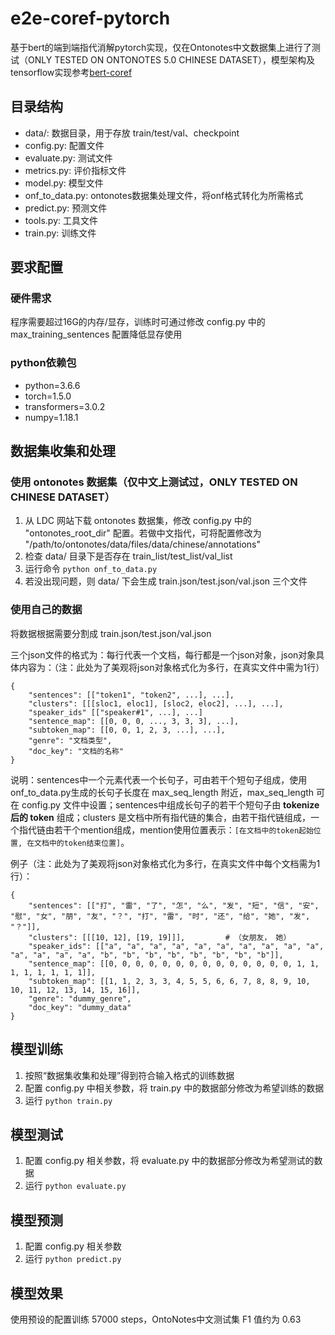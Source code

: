 # e2e-coref-pytorch

基于bert的端到端指代消解pytorch实现，仅在Ontonotes中文数据集上进行了测试（ONLY TESTED ON ONTONOTES 5.0 CHINESE DATASET），模型架构及tensorflow实现参考[bert-coref](https://github.com/mandarjoshi90/coref)

## 目录结构

+ data/: 数据目录，用于存放 train/test/val、checkpoint
+ config.py: 配置文件
+ evaluate.py: 测试文件
+ metrics.py: 评价指标文件
+ model.py: 模型文件
+ onf_to_data.py: ontonotes数据集处理文件，将onf格式转化为所需格式
+ predict.py: 预测文件
+ tools.py: 工具文件
+ train.py: 训练文件


## 要求配置

### 硬件需求

程序需要超过16G的内存/显存，训练时可通过修改 config.py 中的 max_training_sentences 配置降低显存使用

### python依赖包

+ python=3.6.6
+ torch=1.5.0
+ transformers=3.0.2
+ numpy=1.18.1


## 数据集收集和处理

### 使用 ontonotes 数据集（仅中文上测试过，ONLY TESTED ON CHINESE DATASET）

1. 从 LDC 网站下载 ontonotes 数据集，修改 config.py 中的 "ontonotes_root_dir" 配置。若做中文指代，可将配置修改为 "/path/to/ontonotes/data/files/data/chinese/annotations"
2. 检查 data/ 目录下是否存在 train_list/test_list/val_list
3. 运行命令 ```python onf_to_data.py```
4. 若没出现问题，则 data/ 下会生成 train.json/test.json/val.json 三个文件



### 使用自己的数据

将数据根据需要分割成 train.json/test.json/val.json

三个json文件的格式为：每行代表一个文档，每行都是一个json对象，json对象具体内容为：（注：此处为了美观将json对象格式化为多行，在真实文件中需为1行）

```
{
    "sentences": [["token1", "token2", ...], ...],
    "clusters": [[[sloc1, eloc1], [sloc2, eloc2], ...], ...],
    "speaker_ids" [["speaker#1", ...], ...]
    "sentence_map": [[0, 0, 0, ..., 3, 3, 3], ...],
    "subtoken_map": [[0, 0, 1, 2, 3, ...], ...],
    "genre": "文档类型",
    "doc_key": "文档的名称"
}
```

说明：sentences中一个元素代表一个长句子，可由若干个短句子组成，使用onf_to_data.py生成的长句子长度在 max_seq_length 附近，max_seq_length 可在 config.py 文件中设置；sentences中组成长句子的若干个短句子由 **tokenize 后的 token** 组成；clusters 是文档中所有指代链的集合，由若干指代链组成，一个指代链由若干个mention组成，mention使用位置表示：```[在文档中的token起始位置, 在文档中的token结束位置]```。

例子（注：此处为了美观将json对象格式化为多行，在真实文件中每个文档需为1行）：

```
{
    "sentences": [["打", "雷", "了", "怎", "么", "发", "短", "信", "安", "慰", "女", "朋", "友", "？", "打", "雷", "时", "还", "给", "她", "发", "？"]],
    "clusters": [[[10, 12], [19, 19]]],         # （女朋友， 她）
    "speaker_ids": [["a", "a", "a", "a", "a", "a", "a", "a", "a", "a", "a", "a", "a", "a", "b", "b", "b", "b", "b", "b", "b", "b"]],
    "sentence_map": [[0, 0, 0, 0, 0, 0, 0, 0, 0, 0, 0, 0, 0, 0, 1, 1, 1, 1, 1, 1, 1, 1]],
    "subtoken_map": [[1, 1, 2, 3, 3, 4, 5, 5, 6, 6, 7, 8, 8, 9, 10, 10, 11, 12, 13, 14, 15, 16]],
    "genre": "dummy_genre",
    "doc_key": "dummy_data"
}
```

## 模型训练

1. 按照“数据集收集和处理”得到符合输入格式的训练数据
2. 配置 config.py 中相关参数，将 train.py 中的数据部分修改为希望训练的数据
3. 运行 ```python train.py```


## 模型测试

1. 配置 config.py 相关参数，将 evaluate.py 中的数据部分修改为希望测试的数据
2. 运行 ```python evaluate.py```


## 模型预测

1. 配置 config.py 相关参数
2. 运行 ```python predict.py```


## 模型效果

使用预设的配置训练 57000 steps，OntoNotes中文测试集 F1 值约为 0.63
